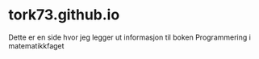 # tork73.github.io

Dette er en side hvor jeg legger ut informasjon til boken Programmering i matematikkfaget
